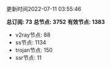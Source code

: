 更新时间2022-07-11 03:55:46

**总订阅: 73**
**总节点: 3752**
**有效节点: 1383**
- v2ray节点: 88
- ss节点: 1134
- trojan节点: 150
- ssr节点: 11
